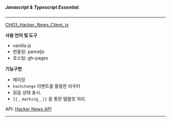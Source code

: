 ##### Javascript & Typescript Essential.

---

[CH03_Hacker_News_Client_js](https://jeongmyeonghyeon.github.io/Hacker-News-made-with-javascript)

**사용 언어 및 도구**

- vanilla js
- 번들링: parceljs
- 호스팅: gh-pages

**기능구현**

- 페이징
- `hashchange` 이벤트를 활용한 라우터
- 읽음 상태 표시.
- `{{__marking__}}` 을 통한 템플릿 처리

API: [Hacker News API](https://github.com/HackerNews/API)

---

